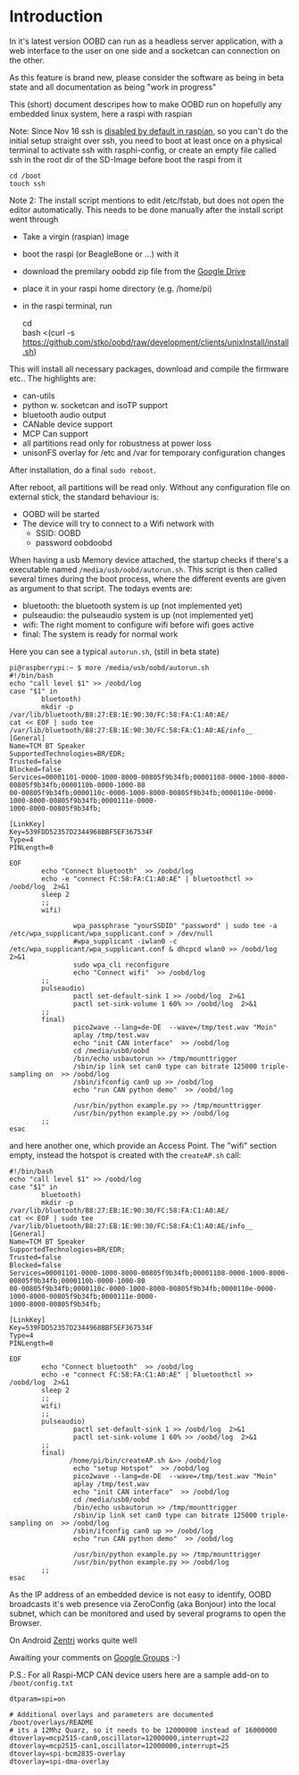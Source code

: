 Introduction
============
In it's latest version OOBD can run as a headless server application, with a web interface to the user on one side and a socketcan can connection on the other.

As this feature is brand new, please consider the software as being in beta state and all documentation as being "work in progress"

This (short) document descripes how to make OOBD run on hopefully any embedded linux system, here a raspi with raspian 

Note: Since Nov 16 ssh is [disabled by default in raspian](https://www.raspberrypi.org/documentation/remote-access/ssh/ ), so you can't do the initial setup straight over ssh, you need to boot at least once on a physical terminal to activate ssh with rasphi-config, or create an empty file called ssh in the root dir of the SD-Image before boot the raspi from it

    cd /boot
    touch ssh

Note 2: The install script mentions to edit /etc/fstab, but does not open the editor automatically. This needs to be done manually after the install script went through

- Take a virgin (raspian) image
- boot the raspi (or BeagleBone or ...) with it
- download the premilary oobdd zip file from the [Google Drive](https://drive.google.com/open?id=0B795A63vSunRa29qbGVxTllkRGM)
- place it in your raspi home directory (e.g. /home/pi)
- in the raspi terminal, run 


    cd  
    bash <(curl -s https://github.com/stko/oobd/raw/development/clients/unixInstall/install.sh)


This will install all necessary packages, download and compile the firmware etc.. The highlights are:

 - can-utils
 - python w. socketcan and isoTP support
 - bluetooth audio output
 - CANable device support
 - MCP Can support
 - all partitions read only for robustness at power loss
 - unisonFS overlay for /etc and /var for temporary configuration changes

After installation, do a final `sudo reboot`. 

After reboot, all partitions will be read only. Without any configuration file on external stick, the standard behaviour is:

 - OOBD will be started
 - The device will try to connect to a Wifi network with
    - SSID: OOBD
    - password oobdoobd


When having a usb Memory device attached, the startup checks if there's a executable named `/media/usb/oobd/autorun.sh`. This script is then called several times during the boot process, where the different events are given as argument to that script. The todays events are:

  - bluetooth: the bluetooth system is up (not implemented yet)
  - pulseaudio: the pulseaudio system is up (not implemented yet)
  - wifi: The right moment to configure wifi before wifi goes active
  - final: The system is ready for normal work


Here you can see a typical `autorun.sh`, (still in beta state)

````
pi@raspberrypi:~ $ more /media/usb/oobd/autorun.sh
#!/bin/bash
echo "call level $1" >> /oobd/log
case "$1" in
        bluetooth)
        mkdir -p /var/lib/bluetooth/B8:27:EB:1E:90:30/FC:58:FA:C1:A0:AE/
cat << EOF | sudo tee /var/lib/bluetooth/B8:27:EB:1E:90:30/FC:58:FA:C1:A0:AE/info__
[General]
Name=TCM BT Speaker
SupportedTechnologies=BR/EDR;
Trusted=false
Blocked=false
Services=00001101-0000-1000-8000-00805f9b34fb;00001108-0000-1000-8000-00805f9b34fb;0000110b-0000-1000-80
00-00805f9b34fb;0000110c-0000-1000-8000-00805f9b34fb;0000110e-0000-1000-8000-00805f9b34fb;0000111e-0000-
1000-8000-00805f9b34fb;

[LinkKey]
Key=539FDD52357D2344968BBF5EF367534F
Type=4
PINLength=0

EOF
        echo "Connect bluetooth"  >> /oobd/log
        echo -e "connect FC:58:FA:C1:A0:AE" | bluetoothctl >> /oobd/log  2>&1 
        sleep 2
        ;;
        wifi)

                wpa_passphrase "yourSSDID" "password" | sudo tee -a /etc/wpa_supplicant/wpa_supplicant.conf > /dev/null
                #wpa_supplicant -iwlan0 -c /etc/wpa_supplicant/wpa_supplicant.conf & dhcpcd wlan0 >> /oobd/log  2>&1
                sudo wpa_cli reconfigure
                echo "Connect wifi"  >> /oobd/log
        ;;
        pulseaudio)
                pactl set-default-sink 1 >> /oobd/log  2>&1 
                pactl set-sink-volume 1 60% >> /oobd/log  2>&1 
        ;;
        final)
                pico2wave --lang=de-DE  --wave=/tmp/test.wav "Moin"
                aplay /tmp/test.wav
                echo "init CAN interface"  >> /oobd/log
                cd /media/usb0/oobd
                /bin/echo usbautorun >> /tmp/mounttrigger
                /sbin/ip link set can0 type can bitrate 125000 triple-sampling on  >> /oobd/log
                /sbin/ifconfig can0 up >> /oobd/log
                echo "run CAN python demo"  >> /oobd/log

                /usr/bin/python example.py >> /tmp/mounttrigger 
                /usr/bin/python example.py >> /oobd/log
        ;;
esac

````

and here another one, which provide an Access Point. The "wifi" section empty, instead the hotspot is created with the `createAP.sh` call:

````
#!/bin/bash
echo "call level $1" >> /oobd/log
case "$1" in
        bluetooth)
        mkdir -p /var/lib/bluetooth/B8:27:EB:1E:90:30/FC:58:FA:C1:A0:AE/
cat << EOF | sudo tee /var/lib/bluetooth/B8:27:EB:1E:90:30/FC:58:FA:C1:A0:AE/info__
[General]
Name=TCM BT Speaker
SupportedTechnologies=BR/EDR;
Trusted=false
Blocked=false
Services=00001101-0000-1000-8000-00805f9b34fb;00001108-0000-1000-8000-00805f9b34fb;0000110b-0000-1000-80
00-00805f9b34fb;0000110c-0000-1000-8000-00805f9b34fb;0000110e-0000-1000-8000-00805f9b34fb;0000111e-0000-
1000-8000-00805f9b34fb;

[LinkKey]
Key=539FDD52357D2344968BBF5EF367534F
Type=4
PINLength=0

EOF
        echo "Connect bluetooth"  >> /oobd/log
        echo -e "connect FC:58:FA:C1:A0:AE" | bluetoothctl >> /oobd/log  2>&1 
        sleep 2
        ;;
        wifi)
        ;;
        pulseaudio)
                pactl set-default-sink 1 >> /oobd/log  2>&1 
                pactl set-sink-volume 1 60% >> /oobd/log  2>&1 
        ;;
        final)
               /home/pi/bin/createAP.sh &>> /oobd/log
                echo "setup Hotspot"  >> /oobd/log
                pico2wave --lang=de-DE  --wave=/tmp/test.wav "Moin"
                aplay /tmp/test.wav
                echo "init CAN interface"  >> /oobd/log
                cd /media/usb0/oobd
                /bin/echo usbautorun >> /tmp/mounttrigger
                /sbin/ip link set can0 type can bitrate 125000 triple-sampling on  >> /oobd/log
                /sbin/ifconfig can0 up >> /oobd/log
                echo "run CAN python demo"  >> /oobd/log

                /usr/bin/python example.py >> /tmp/mounttrigger 
                /usr/bin/python example.py >> /oobd/log
        ;;
esac

````

 

As the IP address of an embedded device is not easy to identify, OOBD broadcasts it's web presence via ZeroConfig (aka Bonjour) into the local subnet, which can be monitored and used by several programs to open the Browser.

On Android [Zentri](https://play.google.com/store/apps/details?id=discovery.ack.me.ackme_discovery) works quite well

Awaiting your comments on [Google Groups](https://groups.google.com/forum/#!forum/oobd-diagnostics) :-)


P.S.: For all Raspi-MCP CAN device users here are a sample add-on to `/boot/config.txt` 

    dtparam=spi=on
    
    # Additional overlays and parameters are documented /boot/overlays/README
    # its a 12Mhz Quarz, so it needs to be 12000000 instead of 16000000
    dtoverlay=mcp2515-can0,oscillator=12000000,interrupt=22
    dtoverlay=mcp2515-can1,oscillator=12000000,interrupt=25
    dtoverlay=spi-bcm2835-overlay
    dtoverlay=spi-dma-overlay
